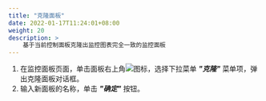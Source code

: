 ```yaml
---
title: "克隆面板"
date: 2022-01-17T11:24:01+08:00
weight: 20
description: >
    基于当前控制面板克隆出监控图表完全一致的监控面板
---
```


1. 在监控面板页面，单击面板右上角![](../../../../images/icon.png)图标，选择下拉菜单 **_"克隆"_** 菜单项，弹出克隆面板对话框。
2. 输入新面板的名称，单击 **_"确定"_** 按钮。